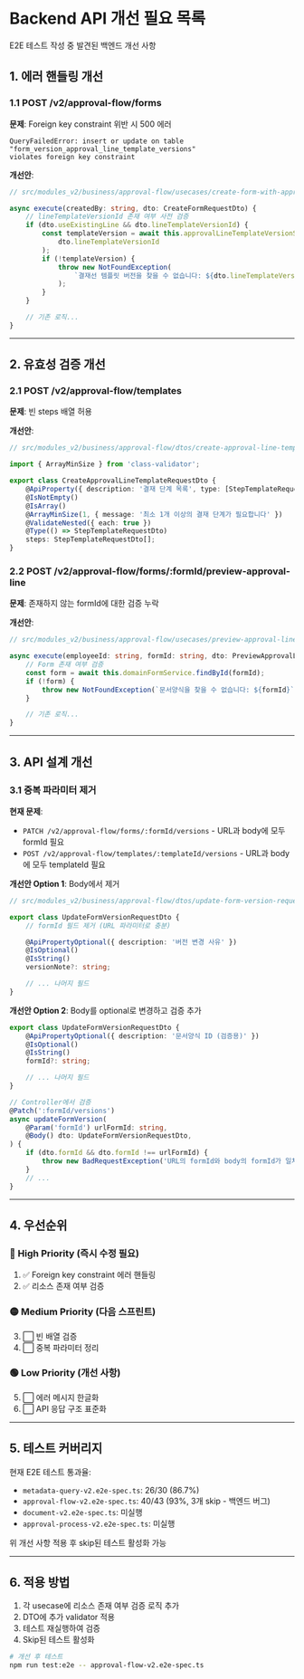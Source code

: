 # Backend API 개선 필요 목록

E2E 테스트 작성 중 발견된 백엔드 개선 사항

## 1. 에러 핸들링 개선

### 1.1 POST /v2/approval-flow/forms

**문제**: Foreign key constraint 위반 시 500 에러

```
QueryFailedError: insert or update on table "form_version_approval_line_template_versions"
violates foreign key constraint
```

**개선안**:

```typescript
// src/modules_v2/business/approval-flow/usecases/create-form-with-approval-line.usecase.ts

async execute(createdBy: string, dto: CreateFormRequestDto) {
    // lineTemplateVersionId 존재 여부 사전 검증
    if (dto.useExistingLine && dto.lineTemplateVersionId) {
        const templateVersion = await this.approvalLineTemplateVersionService.findById(
            dto.lineTemplateVersionId
        );
        if (!templateVersion) {
            throw new NotFoundException(
                `결재선 템플릿 버전을 찾을 수 없습니다: ${dto.lineTemplateVersionId}`
            );
        }
    }

    // 기존 로직...
}
```

---

## 2. 유효성 검증 개선

### 2.1 POST /v2/approval-flow/templates

**문제**: 빈 steps 배열 허용

**개선안**:

```typescript
// src/modules_v2/business/approval-flow/dtos/create-approval-line-template-request.dto.ts

import { ArrayMinSize } from 'class-validator';

export class CreateApprovalLineTemplateRequestDto {
    @ApiProperty({ description: '결재 단계 목록', type: [StepTemplateRequestDto] })
    @IsNotEmpty()
    @IsArray()
    @ArrayMinSize(1, { message: '최소 1개 이상의 결재 단계가 필요합니다' })
    @ValidateNested({ each: true })
    @Type(() => StepTemplateRequestDto)
    steps: StepTemplateRequestDto[];
}
```

### 2.2 POST /v2/approval-flow/forms/:formId/preview-approval-line

**문제**: 존재하지 않는 formId에 대한 검증 누락

**개선안**:

```typescript
// src/modules_v2/business/approval-flow/usecases/preview-approval-line.usecase.ts

async execute(employeeId: string, formId: string, dto: PreviewApprovalLineRequestDto) {
    // Form 존재 여부 검증
    const form = await this.domainFormService.findById(formId);
    if (!form) {
        throw new NotFoundException(`문서양식을 찾을 수 없습니다: ${formId}`);
    }

    // 기존 로직...
}
```

---

## 3. API 설계 개선

### 3.1 중복 파라미터 제거

**현재 문제**:

- `PATCH /v2/approval-flow/forms/:formId/versions` - URL과 body에 모두 formId 필요
- `POST /v2/approval-flow/templates/:templateId/versions` - URL과 body에 모두 templateId 필요

**개선안 Option 1**: Body에서 제거

```typescript
// src/modules_v2/business/approval-flow/dtos/update-form-version-request.dto.ts

export class UpdateFormVersionRequestDto {
    // formId 필드 제거 (URL 파라미터로 충분)

    @ApiPropertyOptional({ description: '버전 변경 사유' })
    @IsOptional()
    @IsString()
    versionNote?: string;

    // ... 나머지 필드
}
```

**개선안 Option 2**: Body를 optional로 변경하고 검증 추가

```typescript
export class UpdateFormVersionRequestDto {
    @ApiPropertyOptional({ description: '문서양식 ID (검증용)' })
    @IsOptional()
    @IsString()
    formId?: string;

    // ... 나머지 필드
}

// Controller에서 검증
@Patch(':formId/versions')
async updateFormVersion(
    @Param('formId') urlFormId: string,
    @Body() dto: UpdateFormVersionRequestDto,
) {
    if (dto.formId && dto.formId !== urlFormId) {
        throw new BadRequestException('URL의 formId와 body의 formId가 일치하지 않습니다');
    }
    // ...
}
```

---

## 4. 우선순위

### 🔴 High Priority (즉시 수정 필요)

1. ✅ Foreign key constraint 에러 핸들링
2. ✅ 리소스 존재 여부 검증

### 🟡 Medium Priority (다음 스프린트)

3. ⬜ 빈 배열 검증
4. ⬜ 중복 파라미터 정리

### 🟢 Low Priority (개선 사항)

5. ⬜ 에러 메시지 한글화
6. ⬜ API 응답 구조 표준화

---

## 5. 테스트 커버리지

현재 E2E 테스트 통과율:

- `metadata-query-v2.e2e-spec.ts`: 26/30 (86.7%)
- `approval-flow-v2.e2e-spec.ts`: 40/43 (93%, 3개 skip - 백엔드 버그)
- `document-v2.e2e-spec.ts`: 미실행
- `approval-process-v2.e2e-spec.ts`: 미실행

위 개선 사항 적용 후 skip된 테스트 활성화 가능

---

## 6. 적용 방법

1. 각 usecase에 리소스 존재 여부 검증 로직 추가
2. DTO에 추가 validator 적용
3. 테스트 재실행하여 검증
4. Skip된 테스트 활성화

```bash
# 개선 후 테스트
npm run test:e2e -- approval-flow-v2.e2e-spec.ts
```
